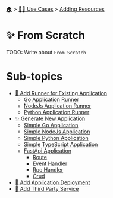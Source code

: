 <!--startTocHeader-->
[🏠](../../../README.md) > [👷🏽 Use Cases](../../README.md) > [Adding Resources](../README.md)
# ✨ From Scratch
<!--endTocHeader-->

TODO: Write about `From Scratch`

<!--startTocSubTopic-->
# Sub-topics
* [🏃 Add Runner for Existing Application](add-runner-for-existing-application/README.md)
  * [Go Application Runner](add-runner-for-existing-application/go-application-runner.md)
  * [NodeJs Application Runner](add-runner-for-existing-application/node-js-application-runner.md)
  * [Python Application Runner](add-runner-for-existing-application/python-application-runner.md)
* [✨ Generate New Application](generate-new-application/README.md)
  * [Simple Go Application](generate-new-application/simple-go-application.md)
  * [Simple NodeJs Application](generate-new-application/simple-node-js-application.md)
  * [Simple Python Application](generate-new-application/simple-python-application.md)
  * [Simple TypeScript Application](generate-new-application/simple-type-script-application.md)
  * [FastApi Application](generate-new-application/fast-api-application/README.md)
    * [Route](generate-new-application/fast-api-application/route.md)
    * [Event Handler](generate-new-application/fast-api-application/event-handler.md)
    * [Rpc Handler](generate-new-application/fast-api-application/rpc-handler.md)
    * [Crud](generate-new-application/fast-api-application/crud.md)
* [🚢 Add Application Deployment](add-application-deployment.md)
* [🥉 Add Third Party Service](add-third-party-service.md)
<!--endTocSubTopic-->